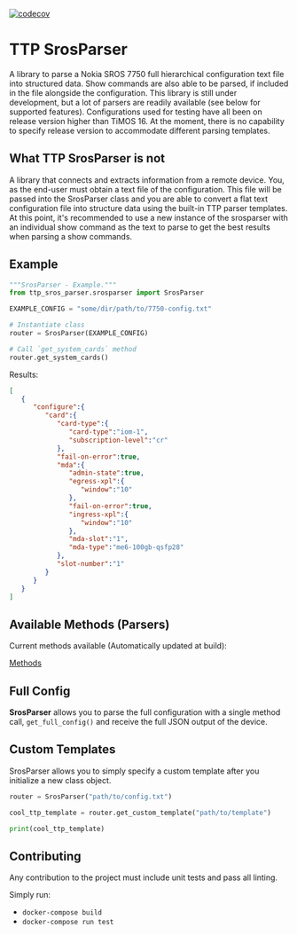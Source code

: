 [![codecov](https://codecov.io/gh/h4ndzdatm0ld/ttp_sros_parser/branch/main/graph/badge.svg?token=ZL8JDKLQJI)](https://codecov.io/gh/h4ndzdatm0ld/ttp_sros_parser)

# TTP SrosParser

A library to parse a Nokia SROS 7750 full hierarchical configuration text file into structured data. Show commands are also able to be parsed, if included in the file alongside the configuration. This library is still under development, but a lot of parsers are readily available (see below for supported features). Configurations used for testing have all been on release version higher than TiMOS 16. At the moment, there is no capability to specify release version to accommodate different parsing templates.

## What TTP SrosParser is not

A library that connects and extracts information from a remote device. You, as the end-user must obtain a text file of the configuration. This file will be passed into the SrosParser class and you are able to convert a flat text configuration file into structure data using the built-in TTP parser templates. At this point, it's recommended to use a new instance of the srosparser with an individual show command as the text to parse to get the best results when parsing a show commands.

## Example

```python
"""SrosParser - Example."""
from ttp_sros_parser.srosparser import SrosParser

EXAMPLE_CONFIG = "some/dir/path/to/7750-config.txt"

# Instantiate class
router = SrosParser(EXAMPLE_CONFIG)

# Call `get_system_cards` method
router.get_system_cards()
```

Results:

```json
[
   {
      "configure":{
         "card":{
            "card-type":{
               "card-type":"iom-1",
               "subscription-level":"cr"
            },
            "fail-on-error":true,
            "mda":{
               "admin-state":true,
               "egress-xpl":{
                  "window":"10"
               },
               "fail-on-error":true,
               "ingress-xpl":{
                  "window":"10"
               },
               "mda-slot":"1",
               "mda-type":"me6-100gb-qsfp28"
            },
            "slot-number":"1"
         }
      }
   }
]
```

## Available Methods (Parsers)

Current methods available (Automatically updated at build):

[Methods](docs/methods.md)

## Full Config

**SrosParser** allows you to parse the full configuration with a single method call, `get_full_config()` and receive the full JSON output of the device.

## Custom Templates

SrosParser allows you to simply specify a custom template after you initialize a new class object.

```python
router = SrosParser("path/to/config.txt")

cool_ttp_template = router.get_custom_template("path/to/template")

print(cool_ttp_template)
```

## Contributing

Any contribution to the project must include unit tests and pass all linting.

Simply run:

- `docker-compose build`
- `docker-compose run test`
